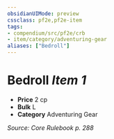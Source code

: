 ```yaml
---
obsidianUIMode: preview
cssclass: pf2e,pf2e-item
tags:
- compendium/src/pf2e/crb
- item/category/adventuring-gear
aliases: ["Bedroll"]
---
```

# Bedroll *Item 1*  

- **Price** 2 cp
- **Bulk** L
- **Category** Adventuring Gear



*Source: Core Rulebook p. 288*
